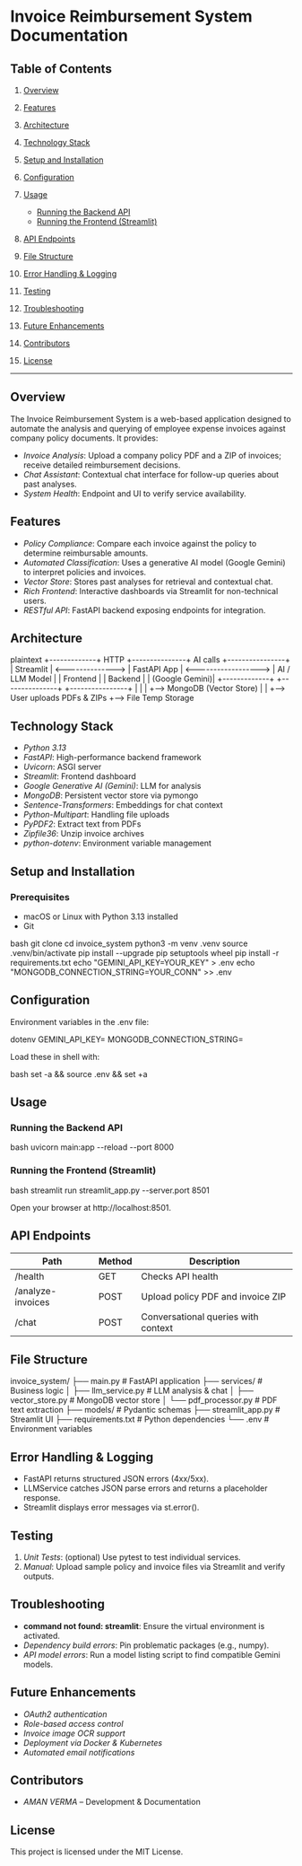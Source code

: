 # Invoice Reimbursement System Documentation

## Table of Contents

1. [Overview](#overview)
2. [Features](#features)
3. [Architecture](#architecture)
4. [Technology Stack](#technology-stack)
5. [Setup and Installation](#setup-and-installation)
6. [Configuration](#configuration)
7. [Usage](#usage)

   * [Running the Backend API](#running-the-backend-api)
   * [Running the Frontend (Streamlit)](#running-the-frontend-streamlit)
8. [API Endpoints](#api-endpoints)
9. [File Structure](#file-structure)
10. [Error Handling & Logging](#error-handling--logging)
11. [Testing](#testing)
12. [Troubleshooting](#troubleshooting)
13. [Future Enhancements](#future-enhancements)
14. [Contributors](#contributors)
15. [License](#license)

---

## Overview

The Invoice Reimbursement System is a web-based application designed to automate the analysis and querying of employee expense invoices against company policy documents. It provides:

* *Invoice Analysis*: Upload a company policy PDF and a ZIP of invoices; receive detailed reimbursement decisions.
* *Chat Assistant*: Contextual chat interface for follow-up queries about past analyses.
* *System Health*: Endpoint and UI to verify service availability.

## Features

* *Policy Compliance*: Compare each invoice against the policy to determine reimbursable amounts.
* *Automated Classification*: Uses a generative AI model (Google Gemini) to interpret policies and invoices.
* *Vector Store*: Stores past analyses for retrieval and contextual chat.
* *Rich Frontend*: Interactive dashboards via Streamlit for non-technical users.
* *RESTful API*: FastAPI backend exposing endpoints for integration.

## Architecture

plaintext
+-------------+       HTTP       +---------------+       AI calls      +----------------+
|   Streamlit | <--------------> | FastAPI App   | <------------------> | AI / LLM Model |
|   Frontend  |                   |   Backend     |                     |  (Google Gemini)|
+-------------+                   +---------------+                     +----------------+
        |                                  |
        |                                  +--> MongoDB (Vector Store)
        |                                  |
        +--> User uploads PDFs & ZIPs      +--> File Temp Storage


## Technology Stack

* *Python 3.13*
* *FastAPI*: High-performance backend framework
* *Uvicorn*: ASGI server
* *Streamlit*: Frontend dashboard
* *Google Generative AI (Gemini)*: LLM for analysis
* *MongoDB*: Persistent vector store via pymongo
* *Sentence-Transformers*: Embeddings for chat context
* *Python-Multipart*: Handling file uploads
* *PyPDF2*: Extract text from PDFs
* *Zipfile36*: Unzip invoice archives
* *python-dotenv*: Environment variable management

## Setup and Installation

### Prerequisites

* macOS or Linux with Python 3.13 installed
* Git

bash
git clone <repo-url>
cd invoice_system
python3 -m venv .venv
source .venv/bin/activate
pip install --upgrade pip setuptools wheel
pip install -r requirements.txt
echo "GEMINI_API_KEY=YOUR_KEY" > .env
echo "MONGODB_CONNECTION_STRING=YOUR_CONN" >> .env


## Configuration

Environment variables in the .env file:

dotenv
GEMINI_API_KEY=<your Google Gemini API key>
MONGODB_CONNECTION_STRING=<your MongoDB URI>


Load these in shell with:

bash
set -a && source .env && set +a


## Usage

### Running the Backend API

bash
uvicorn main:app --reload --port 8000


### Running the Frontend (Streamlit)

bash
streamlit run streamlit_app.py --server.port 8501


Open your browser at http://localhost:8501.

## API Endpoints

| Path                | Method | Description                         |
| ------------------- | ------ | ----------------------------------- |
| /health           | GET    | Checks API health                   |
| /analyze-invoices | POST   | Upload policy PDF and invoice ZIP   |
| /chat             | POST   | Conversational queries with context |

## File Structure


invoice_system/
├── main.py                # FastAPI application
├── services/              # Business logic
│   ├── llm_service.py     # LLM analysis & chat
│   ├── vector_store.py    # MongoDB vector store
│   └── pdf_processor.py   # PDF text extraction
├── models/                # Pydantic schemas
├── streamlit_app.py       # Streamlit UI
├── requirements.txt       # Python dependencies
└── .env                   # Environment variables


## Error Handling & Logging

* FastAPI returns structured JSON errors (4xx/5xx).
* LLMService catches JSON parse errors and returns a placeholder response.
* Streamlit displays error messages via st.error().

## Testing

1. *Unit Tests*: (optional) Use pytest to test individual services.
2. *Manual*: Upload sample policy and invoice files via Streamlit and verify outputs.

## Troubleshooting

* **command not found: streamlit**: Ensure the virtual environment is activated.
* *Dependency build errors*: Pin problematic packages (e.g., numpy).
* *API model errors*: Run a model listing script to find compatible Gemini models.

## Future Enhancements

* *OAuth2 authentication*
* *Role-based access control*
* *Invoice image OCR support*
* *Deployment via Docker & Kubernetes*
* *Automated email notifications*

## Contributors

* *AMAN VERMA* – Development & Documentation

## License

This project is licensed under the MIT License.
